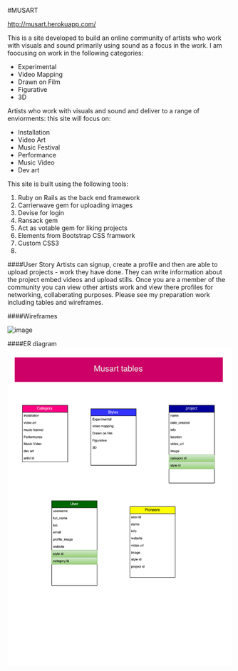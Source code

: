 #MUSART

http://musart.herokuapp.com/

This is a site developed to build an online community of artists who work with visuals and sound primarily using sound as a focus in the work. I am foocusing on work in the following categories:

- Experimental
- Video Mapping
- Drawn on Film
- Figurative
- 3D

Artists who work with visuals and sound and deliver to a range of enviorments: 
this site will focus on:

- Installation
- Video Art
- Music Festival
- Performance
- Music Video
- Dev art

This site is built using the following tools:

1. Ruby on Rails as the back end framework
2. Carrierwave gem for uploading images
3. Devise for login
3. Ransack gem
4. Act as votable gem for liking projects
5. Elements from Bootstrap CSS framwork
6. Custom CSS3
7. 

####User Story
Artists can signup, create a profile and then are able to upload projects - work they have done. They can write information about the project embed videos and upload stills. Once you are a member of the community you can view other artists work and view there profiles for networking, collaberating purposes. Please see my preparation work including tables and wireframes.

####Wireframes

![image](https://github.com/enerjay/WDI_project2/blob/master/images/Musart_wrieframes.png)


####ER diagram
![image](https://github.com/enerjay/WDI_project2/blob/master/wireframes_er_diagram/Musart_ER.png)









 












